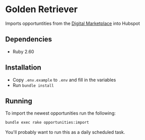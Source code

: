 # Golden Retriever

Imports opportuntities from the [Digital Marketplace](https://www.digitalmarketplace.service.gov.uk/digital-outcomes-and-specialists/opportunities) into Hubspot

## Dependencies

* Ruby 2.60

## Installation

* Copy `.env.example` to `.env` and fill in the variables
* Run `bundle install`

## Running

To import the newest opportunities run the following:

```bash
bundle exec rake opportunities:import
```

You'll probably want to run this as a daily scheduled task.